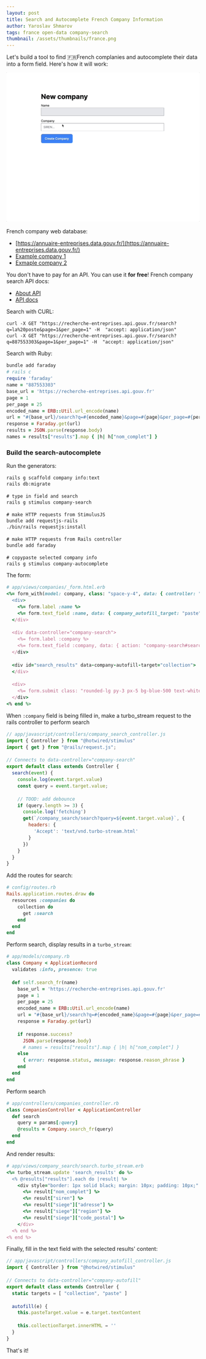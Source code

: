 ```yaml
---
layout: post
title: Search and Autocomplete French Company Information
author: Yaroslav Shmarov
tags: france open-data company-search
thumbnail: /assets/thumbnails/france.png
---
```


Let's build a tool to find 🇫🇷French complanies and autocomplete their data into a form field. Here's how it will work: 

![french company data autocomplete](/assets/images/fr-company-search.gif)

French company web database:

- [https://annuaire-entreprises.data.gouv.fr/](https://annuaire-entreprises.data.gouv.fr/)
- [Example company 1](https://annuaire-entreprises.data.gouv.fr/entreprise/groupe-la-manufacture-833315252)
- [Exmaple company 2](https://annuaire-entreprises.data.gouv.fr/entreprise/trezy-887553303)

You don't have to pay for an API. You can use it **for free**! French company search API docs:

- [About API](https://annuaire-entreprises.data.gouv.fr/donnees/api-entreprises)
- [API docs](https://recherche-entreprises.api.gouv.fr/docs/#tag/Recherche-textuelle)

Search with CURL:

```shell
curl -X GET "https://recherche-entreprises.api.gouv.fr/search?q=la%20poste&page=1&per_page=1" -H  "accept: application/json"
curl -X GET "https://recherche-entreprises.api.gouv.fr/search?q=887553303&page=1&per_page=1" -H  "accept: application/json"
```

Search with Ruby:

```ruby
bundle add faraday
# rails c
require 'faraday'
name = "887553303"
base_url = 'https://recherche-entreprises.api.gouv.fr'
page = 1
per_page = 25
encoded_name = ERB::Util.url_encode(name)
url = "#{base_url}/search?q=#{encoded_name}&page=#{page}&per_page=#{per_page}"
response = Faraday.get(url)
results = JSON.parse(response.body)
names = results["results"].map { |h| h["nom_complet"] }
```

### Build the search-autocomplete

Run the generators:

```shell
rails g scaffold company info:text
rails db:migrate

# type in field and search
rails g stimulus company-search

# make HTTP requests from StimulusJS
bundle add requestjs-rails
./bin/rails requestjs:install

# make HTTP requests from Rails controller
bundle add faraday

# copypaste selected company info
rails g stimulus company-autocomplete
```

The form:

```ruby
# app/views/companies/_form.html.erb
<%= form_with(model: company, class: "space-y-4", data: { controller: "company-autofill" }) do |form| %>
  <div>
    <%= form.label :name %>
    <%= form.text_field :name, data: { company_autofill_target: "paste" }, readonly: true, class: "bg-gray-200 cursor-not-allowed w-full" %>
  </div>

  <div data-controller="company-search">
    <%= form.label :company %>
    <%= form.text_field :company, data: { action: "company-search#search" }, placeholder: "SIREN...", class: "w-full" %>
  </div>

  <div id="search_results" data-company-autofill-target="collection">
  </div>

  <div>
    <%= form.submit class: "rounded-lg py-3 px-5 bg-blue-500 text-white inline-block font-medium" %>
  </div>
<% end %>
```

When `:company` field is being filled in, make a turbo_stream request to the rails controller to perform search

```js
// app/javascript/controllers/company_search_controller.js
import { Controller } from "@hotwired/stimulus"
import { get } from "@rails/request.js";

// Connects to data-controller="company-search"
export default class extends Controller {
  search(event) {
    console.log(event.target.value)
    const query = event.target.value;

    // TOOD: add debounce
    if (query.length >= 3) {
      console.log('fetching')
      get(`/company_search/search?query=${event.target.value}`, {
        headers: {
          'Accept': 'text/vnd.turbo-stream.html'
        }
      })
    }
  }
}
```

Add the routes for search:

```ruby
# config/routes.rb
Rails.application.routes.draw do
  resources :companies do
    collection do
      get :search
    end
  end
end
```

Perform search, display results in a `turbo_stream`:

```ruby
# app/models/company.rb
class Company < ApplicationRecord
  validates :info, presence: true

  def self.search_fr(name)
    base_url = 'https://recherche-entreprises.api.gouv.fr'
    page = 1
    per_page = 25
    encoded_name = ERB::Util.url_encode(name)
    url = "#{base_url}/search?q=#{encoded_name}&page=#{page}&per_page=#{per_page}"
    response = Faraday.get(url)

    if response.success?
      JSON.parse(response.body)
      # names = results["results"].map { |h| h["nom_complet"] }
    else
      { error: response.status, message: response.reason_phrase }
    end
  end
end
```

Perform search

```ruby
# app/controllers/companies_controller.rb
class CompaniesController < ApplicationController
  def search
    query = params[:query]
    @results = Company.search_fr(query)
  end
end
```

And render results:

```ruby
# app/views/company_search/search.turbo_stream.erb
<%= turbo_stream.update 'search_results' do %>
  <% @results["results"].each do |result| %>
    <div style="border: 1px solid black; margin: 10px; padding: 10px;" class="hover:bg-blue-300 cursor-pointer" role="button" data-action="click->company-autofill#autofill">
      <%= result["nom_complet"] %>
      <%= result["siren"] %>
      <%= result["siege"]["adresse"] %>
      <%= result["siege"]["region"] %>
      <%= result["siege"]["code_postal"] %>
    </div>
  <% end %>
<% end %>
```

Finally, fill in the text field with the selected results' content:

```js
// app/javascript/controllers/company_autofill_controller.js
import { Controller } from "@hotwired/stimulus"

// Connects to data-controller="company-autofill"
export default class extends Controller {
  static targets = [ "collection", "paste" ]

  autofill(e) {
    this.pasteTarget.value = e.target.textContent

    this.collectionTarget.innerHTML = ''
  }
}
```

That's it!
